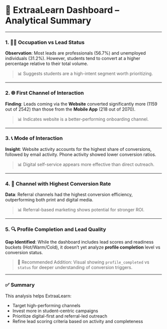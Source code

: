 # 📌 ExtraaLearn Dashboard – Analytical Summary

---

### 1. 🧑‍💼 Occupation vs Lead Status
**Observation**: Most leads are professionals (56.7%) and unemployed individuals (31.2%). However, students tend to convert at a higher percentage relative to their total volume.
> 📊 Suggests students are a high-intent segment worth prioritizing.

---

### 2. 🌐 First Channel of Interaction
**Finding**: Leads coming via the **Website** converted significantly more (1159 out of 2542) than those from the **Mobile App** (218 out of 2070).
> 📊 Indicates website is a better-performing onboarding channel.

---

### 3. 📞 Mode of Interaction
**Insight**: Website activity accounts for the highest share of conversions, followed by email activity. Phone activity showed lower conversion ratios.
> 📊 Digital self-service appears more effective than direct outreach.

---

### 4. 📢 Channel with Highest Conversion Rate
**Data**: Referral channels had the highest conversion efficiency, outperforming both print and digital media.
> 📊 Referral-based marketing shows potential for stronger ROI.

---

### 5. 🔍 Profile Completion and Lead Quality
**Gap Identified**: While the dashboard includes lead scores and readiness buckets (Hot/Warm/Cold), it doesn’t yet analyze **profile completion** level vs conversion status.
> 📌 Recommended Addition: Visual showing `profile_completed` vs `status` for deeper understanding of conversion triggers.

---

### ✅ Summary
This analysis helps ExtraaLearn:
- Target high-performing channels
- Invest more in student-centric campaigns
- Prioritize digital-first and referral-led outreach
- Refine lead scoring criteria based on activity and completeness
